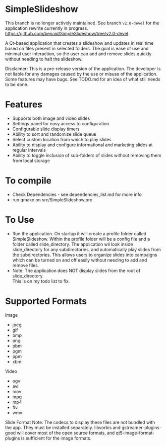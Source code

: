 # SimpleSlideshow
This branch is no longer actively maintained.  See branch ```v2.0-devel``` for the application rewrite currently in progress.
https://github.com/benoid/SimpleSlideshow/tree/v2.0-devel

A Qt-based application that creates a slideshow and updates in real time 
based on files present in selected folders.  The goal is ease of use
and minimal user interaction, so the user can add and remove slides quickly
without needing to halt the slideshow.  

Disclaimer: This is a pre-release version of the application.  The developer
            is not liable for any damages caused by the use
            or misuse of the application.  Some features may have bugs.
            See TODO.md for an idea of what still needs to be done.

# Features
- Supports both image and video slides
- Settings panel for easy access to configuration
- Configurable slide display timers
- Ability to sort and randomize slide queue 
- Select custom location from which to play slides
- Ability to display and configure informational 
  and marketing slides at regular intervals
- Ability to toggle inclusion of sub-folders of slides
  without removing them from local storage

# To compile
- Check Dependencies - see dependencies_list.md for more info
- run qmake on src/SimpleSlideshow.pro
 
# To Use
- Run the application. On startup it will create a profile folder 
  called SimpleSlideshow.  Within the profile folder will be a config file 
  and a folder called slide_directory.  The application wil look inside 
  slide_directory for any subdirectories, and automatically play slides from the 
  subdirectories. This allows users to organize slides into campaigns which can be 
  turned on and off easily without needing to add and remove files.
- Note: The application does NOT display slides from the root of slide_directory.  
  This is on my todo list to fix.  

# Supported Formats

Image
- jpeg
- gif
- bmp
- png
- pbm
- pgm
- ppm
- xbm

Video
- ogv
- avi
- mov
- mpg
- mp4
- flv
- wmv

Slide Format Note: The codecs to display these files are not 
bundled with the app.  They must be installed separately. 
libvorbis and gstreamer-plugins-good will cover most
of the open source formats, and qt5-image-format-plugins 
is sufficient for the image formats.  

